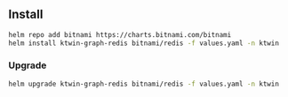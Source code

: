 ## Install

```sh
helm repo add bitnami https://charts.bitnami.com/bitnami
helm install ktwin-graph-redis bitnami/redis -f values.yaml -n ktwin
```

### Upgrade

```sh
helm upgrade ktwin-graph-redis bitnami/redis -f values.yaml -n ktwin
```
